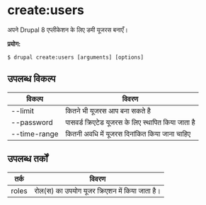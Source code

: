 # create:users
अपने Drupal 8 एप्लीकेशन के लिए डमी यूजरस बनाएँ।

**प्रयोग:**
```
$ drupal create:users [arguments] [options] 
```

## उपलब्ध विकल्प
विकल्प | विवरण
-------|-------------
--limit | कितने भी यूजरस आप बना सकते है
--password | पासवर्ड क्रिएटेड यूजरस के लिए स्थापित किया जाता है
--time-range | कितनी अवधि में यूजरस दिनांकित किया जाना चाहिए

## उपलब्ध तर्कों
तर्क | विवरण
---------|-------------
roles | रोल(स) का उपयोग यूजर क्रिएशन में किया जाता है।
